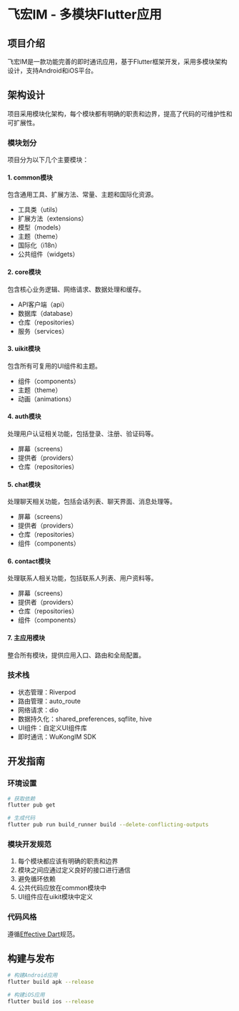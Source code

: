 # 飞宏IM - 多模块Flutter应用

## 项目介绍

飞宏IM是一款功能完善的即时通讯应用，基于Flutter框架开发，采用多模块架构设计，支持Android和iOS平台。

## 架构设计

项目采用模块化架构，每个模块都有明确的职责和边界，提高了代码的可维护性和可扩展性。

### 模块划分

项目分为以下几个主要模块：

#### 1. common模块

包含通用工具、扩展方法、常量、主题和国际化资源。

- 工具类（utils）
- 扩展方法（extensions）
- 模型（models）
- 主题（theme）
- 国际化（i18n）
- 公共组件（widgets）

#### 2. core模块

包含核心业务逻辑、网络请求、数据处理和缓存。

- API客户端（api）
- 数据库（database）
- 仓库（repositories）
- 服务（services）

#### 3. uikit模块

包含所有可复用的UI组件和主题。

- 组件（components）
- 主题（theme）
- 动画（animations）

#### 4. auth模块

处理用户认证相关功能，包括登录、注册、验证码等。

- 屏幕（screens）
- 提供者（providers）
- 仓库（repositories）

#### 5. chat模块

处理聊天相关功能，包括会话列表、聊天界面、消息处理等。

- 屏幕（screens）
- 提供者（providers）
- 仓库（repositories）
- 组件（components）

#### 6. contact模块

处理联系人相关功能，包括联系人列表、用户资料等。

- 屏幕（screens）
- 提供者（providers）
- 仓库（repositories）
- 组件（components）

#### 7. 主应用模块

整合所有模块，提供应用入口、路由和全局配置。

### 技术栈

- 状态管理：Riverpod
- 路由管理：auto_route
- 网络请求：dio
- 数据持久化：shared_preferences, sqflite, hive
- UI组件：自定义UI组件库
- 即时通讯：WuKongIM SDK

## 开发指南

### 环境设置

```bash
# 获取依赖
flutter pub get

# 生成代码
flutter pub run build_runner build --delete-conflicting-outputs
```

### 模块开发规范

1. 每个模块都应该有明确的职责和边界
2. 模块之间应通过定义良好的接口进行通信
3. 避免循环依赖
4. 公共代码应放在common模块中
5. UI组件应在uikit模块中定义

### 代码风格

遵循[Effective Dart](https://dart.dev/guides/language/effective-dart)规范。

## 构建与发布

```bash
# 构建Android应用
flutter build apk --release

# 构建iOS应用
flutter build ios --release
```
